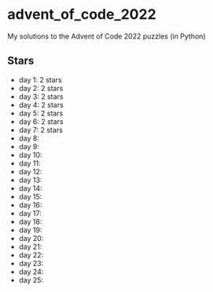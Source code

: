 # advent_of_code_2022

My solutions to the Advent of Code 2022 puzzles (in Python)

## Stars

- day 1: 2 stars
- day 2: 2 stars
- day 3: 2 stars
- day 4: 2 stars
- day 5: 2 stars
- day 6: 2 stars
- day 7: 2 stars
- day 8:
- day 9:
- day 10:
- day 11:
- day 12:
- day 13:
- day 14:
- day 15:
- day 16:
- day 17:
- day 18:
- day 19:
- day 20:
- day 21:
- day 22:
- day 23:
- day 24:
- day 25:
